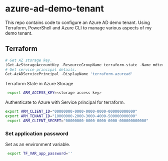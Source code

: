 # azure-ad-demo-tenant

This repo contains code to configure an Azure AD demo tenant. Using Terraform, PowerShell and Azure CLI to manage various aspects of my demo tenant.

## Terraform

```powershell
# Get AZ storage key.
(Get-AzStorageAccountKey -ResourceGroupName terraform-state -Name mdterraform)[0].value
# Get service principal details.
Get-AzADServicePrincipal -DisplayName 'terraform-azuread'
```

Terraform State in Azure Storage

```bash
 export ARM_ACCESS_KEY=<storage access key>
```

Authenticate to Azure with Service principal for terraform.

```bash
export ARM_CLIENT_ID="00000000-0000-0000-0000-000000000000"
export ARM_TENANT_ID="10000000-2000-3000-4000-500000000000"
 export ARM_CLIENT_SECRET="00000000-0000-0000-0000-000000000000"
```

### Set application password

Set as an environment variable.

```bash
 export TF_VAR_app_password=''
```
